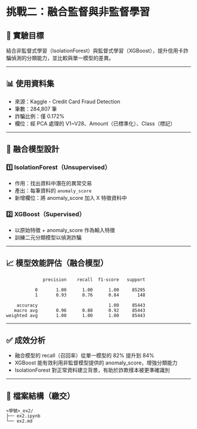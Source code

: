 # 挑戰二：融合監督與非監督學習

## 🧪 實驗目標
結合非監督式學習（IsolationForest）與監督式學習（XGBoost），提升信用卡詐騙偵測的分類能力，並比較與單一模型的差異。

---

## 📊 使用資料集
- 來源：Kaggle - Credit Card Fraud Detection
- 筆數：284,807 筆
- 詐騙比例：僅 0.172%
- 欄位：經 PCA 處理的 V1~V28、Amount（已標準化）、Class（標記）

---

## 🧠 融合模型設計

### 1️⃣ IsolationForest（Unsupervised）
- 作用：找出資料中潛在的異常交易
- 產出：每筆資料的 `anomaly_score`
- 新增欄位：將 anomaly_score 加入 X 特徵資料中

### 2️⃣ XGBoost（Supervised）
- 以原始特徵 + anomaly_score 作為輸入特徵
- 訓練二元分類模型以偵測詐騙

---

## 📈 模型效能評估（融合模型）

```
              precision    recall  f1-score   support

           0       1.00      1.00      1.00     85295
           1       0.93      0.76      0.84       148

    accuracy                           1.00     85443
   macro avg       0.96      0.88      0.92     85443
weighted avg       1.00      1.00      1.00     85443
```

---

## ✅ 成效分析

- 融合模型的 recall（召回率）從單一模型的 82% 提升到 84%
- XGBoost 能有效利用非監督模型提供的 anomaly_score，增強分類能力
- IsolationForest 對正常資料建立背景，有助於詐欺樣本被更準確識別

---

## 📁 檔案結構（繳交）
```
<學號>_ex2/
├── ex2.ipynb
└── ex2.md
```